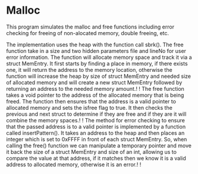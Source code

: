 Malloc
======
This program simulates the malloc and free functions including error checking for freeing of non-alocated memory, double freeing, etc.


 The implementation uses the heap with the function call sbrk(). The free function take in a size and two hidden parameters file and lineNo for user error information. The function will allocate memory space and track it via a struct MemEntry. It first starts by finding a place in memory, if there exists one, it will return the address to the memory location, otherwise the function will increase the heap by size of struct MemEntry and needed size of allocated memory and will create a new struct MemEntry followed by returning an address to the needed memory amount.!
! The free function takes a void pointer to the address of the allocated memory that is being freed. The function then ensures that the address is a valid pointer to allocated memory and sets the isfree flag to true. It then checks the previous and next struct to determine if they are free and if they are it will combine the memory spaces.!
! The method for error checking to ensure that the passed address is to a valid pointer is implemented by a function called insertPattern(). It takes an address to the heap and then places an integer which is set to 0xFFFF in front of each struct MemEntry. So, when calling the free() function we can manipulate a temporary pointer and move it back the size of a struct MemEntry and size of an int, allowing us to compare the value at that address, if it matches then we know it is a valid address to allocated memory, otherwise it is an error.!
!
